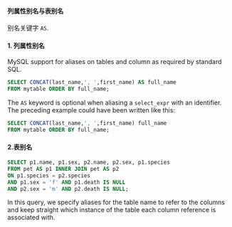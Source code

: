 #### 列属性别名与表别名

别名关键字 ```AS```.

#### 1. 列属性别名

MySQL support for aliases on tables and column as required by standard SQL.

```sql
SELECT CONCAT(last_name,', ',first_name) AS full_name
FROM mytable ORDER BY full_name;
```

The ```AS``` keyword is optional when aliasing a ```select_expr``` with an identifier. The preceding example could have been written like this:

```sql
SELECT CONCAT(last_name,', ',first_name) full_name
FROM mytable ORDER BY full_name;
```

#### 2.表别名

```sql
SELECT p1.name, p1.sex, p2.name, p2.sex, p1.species
FROM pet AS p1 INNER JOIN pet AS p2
ON p1.species = p2.species
AND p1.sex = 'f' AND p1.death IS NULL
AND p2.sex = 'm' AND p2.death IS NULL;
```

In this query, we specify aliases for the table name to refer to the columns and keep straight which instance of the table each column reference is associated with.

